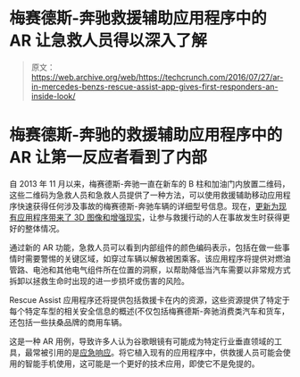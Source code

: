 # 梅赛德斯-奔驰救援辅助应用程序中的 AR 让急救人员得以深入了解 

> 原文：<https://web.archive.org/web/https://techcrunch.com/2016/07/27/ar-in-mercedes-benzs-rescue-assist-app-gives-first-responders-an-inside-look/>

# 梅赛德斯-奔驰的救援辅助应用程序中的 AR 让第一反应者看到了内部

自 2013 年 11 月以来，梅赛德斯-奔驰一直在新车的 B 柱和加油门内放置二维码，这些二维码为急救人员和急救人员提供了一种方法，可以使用救援辅助移动应用程序快速获得任何涉及事故的梅赛德斯-奔驰车辆的详细型号信息。现在，[更新为现有应用程序带来了 3D 图像和增强现实](https://web.archive.org/web/20221210081635/http://media.daimler.com/marsMediaSite/en/instance/ko/The-Mercedes-Benz-Rescue-Assist-App-Intelligent-help-for-res.xhtml?oid=13085532&ls=L2VuL2luc3RhbmNlL2tvLnhodG1sP29pZD00ODM2MjU4JnJlbElkPTYwODI5JmZyb21PaWQ9NDgzNjI1OCZib3JkZXJzPXRydWUmcmVzdWx0SW5mb1R5cGVJZD00MDYyNiZ2aWV3VHlwZT10aHVtYnM!&rs=2)，让参与救援行动的人在事故发生时获得更好的整体情况。

通过新的 AR 功能，急救人员可以看到内部组件的颜色编码表示，包括在做一些事情时需要警惕的关键区域，如穿过车辆以解救被困乘客。该应用程序将提供对燃油管路、电池和其他电气组件所在位置的洞察，以帮助降低当汽车需要以非常规方式拆卸以拯救生命时出现的进一步损坏或伤害的风险。

Rescue Assist 应用程序还将提供包括救援卡在内的资源，这些资源提供了特定于每个特定车型的相关安全信息的概述(不仅包括梅赛德斯-奔驰消费类汽车和货车，还包括一些扶桑品牌的商用车辆。

这是一种 AR 用例，导致许多人认为谷歌眼镜有可能成为特定行业垂直领域的工具，最常被引用的是[应急响应](https://web.archive.org/web/20221210081635/http://venturebeat.com/2013/08/19/google-glass-could-be-the-greatest-gift-to-emergency-response-since-the-walkee-talkee/)。将它植入现有的应用程序中，供救援人员可能会使用的智能手机使用，这可能是一个更好的技术应用，即使它不是免提的。